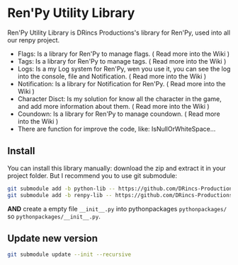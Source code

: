 # Ren'Py Utility Library

Ren'Py Utility Library is DRincs Productions's library for Ren'Py, used into all our renpy project.

* Flags: Is a library for Ren'Py to manage flags. ( Read more into the Wiki )
* Tags: Is a library for Ren'Py to manage tags. ( Read more into the Wiki )
* Logs: Is a my Log system for Ren'Py, wen you use it, you can see the log into the console, file and Notification. ( Read more into the Wiki )
* Notification: Is a library for Notification for Ren'Py. ( Read more into the Wiki )
* Character Disct: Is my solution for know all the character in the game, and add more information about them. ( Read more into the Wiki )
* Coundown: Is a library for Ren'Py to manage coundown. ( Read more into the Wiki )
* There are function for improve the code, like: IsNullOrWhiteSpace...

## Install

You can install this library manually: download the zip and extract it in your project folder.
But I recommend you to use git submodule:

```bash
git submodule add -b python-lib -- https://github.com/DRincs-Productions/renpy-utility-lib 'pythonpackages/renpy_utility'
git submodule add -b renpy-lib -- https://github.com/DRincs-Productions/renpy-utility-lib 'game/renpy_utility_tool'
```

**AND** create a empty file `__init__.py` into pythonpackages `pythonpackages/` so `pythonpackages/__init__.py`.

## Update new version

```bash
git submodule update --init --recursive
```
